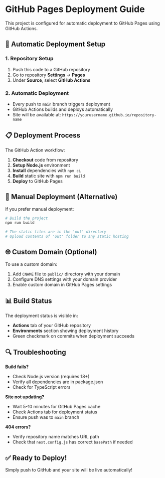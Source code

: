 # GitHub Pages Deployment Guide

This project is configured for automatic deployment to GitHub Pages using GitHub Actions.

## 🚀 Automatic Deployment Setup

### 1. Repository Setup
1. Push this code to a GitHub repository
2. Go to repository **Settings** → **Pages**
3. Under **Source**, select **GitHub Actions**

### 2. Automatic Deployment
- Every push to `main` branch triggers deployment
- GitHub Actions builds and deploys automatically
- Site will be available at: `https://yourusername.github.io/repository-name`

## 📋 Deployment Process

The GitHub Action workflow:
1. **Checkout** code from repository
2. **Setup Node.js** environment
3. **Install** dependencies with `npm ci`
4. **Build** static site with `npm run build`
5. **Deploy** to GitHub Pages

## 🔧 Manual Deployment (Alternative)

If you prefer manual deployment:

```bash
# Build the project
npm run build

# The static files are in the 'out' directory
# Upload contents of 'out' folder to any static hosting
```

## 🌐 Custom Domain (Optional)

To use a custom domain:
1. Add `CNAME` file to `public/` directory with your domain
2. Configure DNS settings with your domain provider
3. Enable custom domain in GitHub Pages settings

## 📊 Build Status

The deployment status is visible in:
- **Actions** tab of your GitHub repository
- **Environments** section showing deployment history
- Green checkmark on commits when deployment succeeds

## 🔍 Troubleshooting

**Build fails?**
- Check Node.js version (requires 18+)
- Verify all dependencies are in package.json
- Check for TypeScript errors

**Site not updating?**
- Wait 5-10 minutes for GitHub Pages cache
- Check Actions tab for deployment status
- Ensure push was to `main` branch

**404 errors?**
- Verify repository name matches URL path
- Check that `next.config.js` has correct `basePath` if needed

## ✅ Ready to Deploy!

Simply push to GitHub and your site will be live automatically!